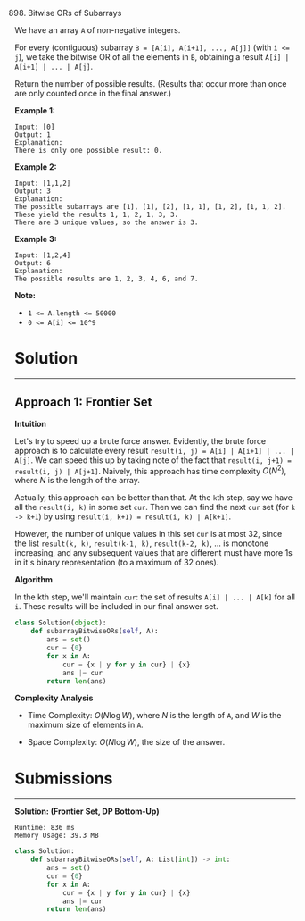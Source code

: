 898. Bitwise ORs of Subarrays

We have an array `A` of non-negative integers.

For every (contiguous) subarray `B = [A[i], A[i+1], ..., A[j]]` (with `i <= j`), we take the bitwise OR of all the elements in `B`, obtaining a result `A[i] | A[i+1] | ... | A[j]`.

Return the number of possible results.  (Results that occur more than once are only counted once in the final answer.)

 

**Example 1:**

```
Input: [0]
Output: 1
Explanation: 
There is only one possible result: 0.
```

**Example 2:**

```
Input: [1,1,2]
Output: 3
Explanation: 
The possible subarrays are [1], [1], [2], [1, 1], [1, 2], [1, 1, 2].
These yield the results 1, 1, 2, 1, 3, 3.
There are 3 unique values, so the answer is 3.
```

**Example 3:**

```
Input: [1,2,4]
Output: 6
Explanation: 
The possible results are 1, 2, 3, 4, 6, and 7.
```

**Note:**

* `1 <= A.length <= 50000`
* `0 <= A[i] <= 10^9`

# Solution
---
## Approach 1: Frontier Set
**Intuition**

Let's try to speed up a brute force answer. Evidently, the brute force approach is to calculate every result `result(i, j) = A[i] | A[i+1] | ... | A[j]`. We can speed this up by taking note of the fact that `result(i, j+1) = result(i, j) | A[j+1]`. Naively, this approach has time complexity $O(N^2)$, where $N$ is the length of the array.

Actually, this approach can be better than that. At the `k`th step, say we have all the `result(i, k)` in some set `cur`. Then we can find the next `cur` set (for `k -> k+1`) by using `result(i, k+1) = result(i, k) | A[k+1]`.

However, the number of unique values in this set `cur` is at most 32, since the list `result(k, k)`, `result(k-1, k)`, `result(k-2, k)`, ... is monotone increasing, and any subsequent values that are different must have more 1s in it's binary representation (to a maximum of 32 ones).

**Algorithm**

In the kth step, we'll maintain `cur`: the set of results `A[i] | ... | A[k]` for all `i`. These results will be included in our final answer set.

```python
class Solution(object):
    def subarrayBitwiseORs(self, A):
        ans = set()
        cur = {0}
        for x in A:
            cur = {x | y for y in cur} | {x}
            ans |= cur
        return len(ans)
```

**Complexity Analysis**

* Time Complexity: $O(N \log W)$, where $N$ is the length of `A`, and $W$ is the maximum size of elements in `A`.

* Space Complexity: $O(N \log W)$, the size of the answer.

# Submissions
---
**Solution: (Frontier Set, DP Bottom-Up)**
```
Runtime: 836 ms
Memory Usage: 39.3 MB
```
```python
class Solution:
    def subarrayBitwiseORs(self, A: List[int]) -> int:
        ans = set()
        cur = {0}
        for x in A:
            cur = {x | y for y in cur} | {x}
            ans |= cur
        return len(ans)
```